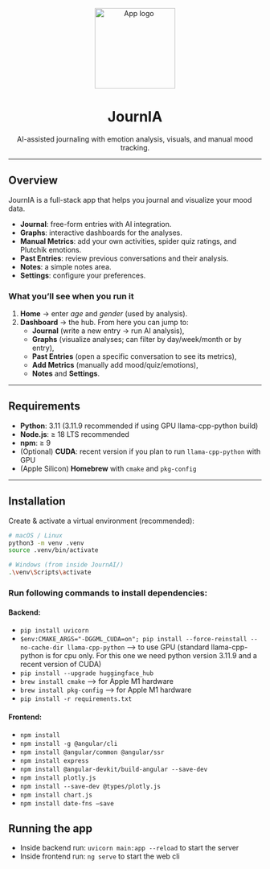 <p align="center">
  <img alt="App logo" src="frontend/src/favicon.ico" width="160">
</p>

<h1 align="center">JournIA</h1>
<p align="center">
  AI-assisted journaling with emotion analysis, visuals, and manual mood tracking.
</p>

---

## Overview

JournIA is a full-stack app that helps you journal and visualize your mood data.

- **Journal**: free-form entries with AI integration.
- **Graphs**: interactive dashboards for the analyses.
- **Manual Metrics**: add your own activities, spider quiz ratings, and Plutchik emotions.
- **Past Entries**: review previous conversations and their analysis.
- **Notes**: a simple notes area.
- **Settings**: configure your preferences.

### What you’ll see when you run it

1. **Home** → enter *age* and *gender* (used by analysis).
2. **Dashboard** → the hub. From here you can jump to:
   - **Journal** (write a new entry -> run AI analysis),
   - **Graphs** (visualize analyses; can filter by day/week/month or by entry),
   - **Past Entries** (open a specific conversation to see its metrics),
   - **Add Metrics** (manually add mood/quiz/emotions),
   - **Notes** and **Settings**.

---

## Requirements

- **Python**: 3.11 (3.11.9 recommended if using GPU llama-cpp-python build)
- **Node.js**: ≥ 18 LTS recommended
- **npm**: ≥ 9
- (Optional) **CUDA**: recent version if you plan to run `llama-cpp-python` with GPU
- (Apple Silicon) **Homebrew** with `cmake` and `pkg-config`

---

## Installation
Create & activate a virtual environment (recommended):

```bash
# macOS / Linux
python3 -m venv .venv
source .venv/bin/activate

# Windows (from inside JournAI/)
.\venv\Scripts\activate
```
### Run following commands to install  dependencies: 
#### Backend:
- `pip install uvicorn`
- `$env:CMAKE_ARGS="-DGGML_CUDA=on"; pip install --force-reinstall --no-cache-dir llama-cpp-python` —> to use GPU (standard llama-cpp-python is for cpu only. For this one we need python version 3.11.9 and a recent version of CUDA)
- `pip install --upgrade huggingface_hub`
- `brew install cmake` —> for Apple M1 hardware
- `brew install pkg-config` —> for Apple M1 hardware
- `pip install -r requirements.txt`

#### Frontend:
- `npm install`
- `npm install -g @angular/cli` 
- `npm install @angular/common @angular/ssr`
- `npm install express`
- `npm install @angular-devkit/build-angular --save-dev`
- `npm install plotly.js`
- `npm install --save-dev @types/plotly.js`
- `npm install chart.js` 
- `npm install date-fns —save`


## Running the app
- Inside backend run: `uvicorn main:app --reload` to start the server
- Inside frontend run: `ng serve` to start the web cli
